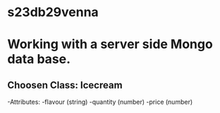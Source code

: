 # s23db29venna
# Working with a server side Mongo data base.
## Choosen Class: Icecream
-Attributes:
 -flavour (string)
 -quantity (number)
 -price (number)
